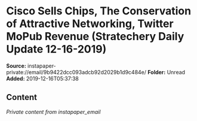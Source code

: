 # Cisco Sells Chips, The Conservation of Attractive Networking, Twitter MoPub Revenue (Stratechery Daily Update 12-16-2019)

**Source:** instapaper-private://email/9b9422dcc093adcb92d2029b1d9c484e/
**Folder:** Unread
**Added:** 2019-12-16T05:37:38




## Content
*Private content from instapaper_email*
